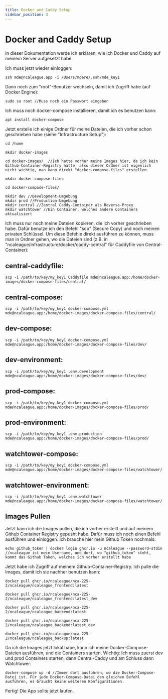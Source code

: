 ```yaml
---
title: Docker and Caddy Setup
sidebar_position: 3
---
```


# Docker and Caddy Setup

In dieser Dokumentation werde ich erklären, wie ich Docker und Caddy auf meinem Server aufgesetzt habe.

Ich muss jetzt wieder einloggen:

```
ssh mde@ncaleague.app -i /Users/mdere/.ssh/mde_key1
```

Dann noch zum "root"-Benutzer wechseln, damit ich Zugriff habe (auf Docker Engine):

```
sudo su root //Muss noch ein Passwort eingeben
```

Ich muss noch docker-compose installieren, damit ich es benutzen kann:

```
apt install docker-compose
```

Jetzt erstelle ich einige Ordner für meine Dateien, die ich vorher schon geschrieben habe (siehe "Infrastructure Setup"):

```
cd /home

mkdir docker-images

cd docker-images/  //Ich hatte vorher meine Images hier, da ich kein Github-Container-Registry hatte, also dieser Ordner ist eigenlich nicht wichtig, man kann direkt "docker-compose-files" erstellen.

mkdir docker-compose-files

cd docker-compose-files/

mkdir dev //Development-Umgebung
mkdir prod //Production-Umgebung
mkdir central //Zentral Caddy-Container als Reverse-Proxy
mkdir watchtower //Ein Container, welches andere Containers aktualisiert
```

Ich muss nur noch meine Dateien kopieren, die ich vorher geschrieben habe. Dafür benutze ich den Befehl "scp" (Secure Copy) und noch meinen privaten Schlüssel. Um diese Befehle direkt ausführen zu können, muss man in Ordner gehen, wo die Dateien sind (z.B. in "ncaleague/infrastructure/docker/caddy-central" für Caddyfile von Central-Container):

## central-caddyfile:
```
scp -i /path/to/key/my_key1 Caddyfile mde@ncaleague.app:/home/docker-images/docker-compose-files/central/
```

## central-compose:
```
scp -i /path/to/key/my_key1 docker-compose.yml mde@ncaleague.app:/home/docker-images/docker-compose-files/central/
```

## dev-compose:
```
scp -i /path/to/key/my_key1 docker-compose.yml mde@ncaleague.app:/home/docker-images/docker-compose-files/dev/
```

## dev-environment:
```
scp -i /path/to/key/my_key1 .env.development mde@ncaleague.app:/home/docker-images/docker-compose-files/dev/
```

## prod-compose:
```
scp -i /path/to/key/my_key1 docker-compose.yml mde@ncaleague.app:/home/docker-images/docker-compose-files/prod/
```

## prod-environment:
```
scp -i /path/to/key/my_key1 .env.production mde@ncaleague.app:/home/docker-images/docker-compose-files/prod/
```

## watchtower-compose:
```
scp -i /path/to/key/my_key1 docker-compose.yml mde@ncaleague.app:/home/docker-images/docker-compose-files/watchtower/
```

## watchtower-environment:
```
scp -i /path/to/key/my_key1 .env.watchtower mde@ncaleague.app:/home/docker-images/docker-compose-files/watchtower/
```

## Images Pullen

Jetzt kann ich die Images pullen, die ich vorher erstellt und auf meinem Github Container Registry gepusht habe. Dafür muss ich noch einen Befehl ausführen und einloggen. Ich brauche hier mein Github Token nochmals:

```
echo github_token | docker login ghcr.io -u ncaleague --password-stdin //ncaleague ist mein Username, und dort, wo "github_token" steht, kommt das Github Token, welches ich vorher erstellt habe
```

Jetzt habe ich Zugriff auf meinem Github-Container-Registry. Ich pulle die Images, damit ich sie nachher benutzen kann:

```
docker pull ghcr.io/ncaleague/nca-225-2/ncaleague/ncaleague_frontend:latest

docker pull ghcr.io/ncaleague/nca-225-2/ncaleague/ncaleague_frontend:latest_dev

docker pull ghcr.io/ncaleague/nca-225-2/ncaleague/ncaleague_backend:latest

docker pull ghcr.io/ncaleague/nca-225-2/ncaleague/ncaleague_backend:latest_dev

docker pull ghcr.io/ncaleague/nca-225-2/ncaleague/ncaleague_backup:latest
```

Da ich die Images jetzt lokal habe, kann ich meine Docker-Compose-Dateien ausführen, und die Containers starten. Wichtig: Ich muss zuerst dev und prod Containers starten, dann Central-Caddy und am Schluss dann Watchtower:

```
docker-compose up -d //Immer dort ausführen, wo die Docker-Compose-Datei ist. Für jede Docker-Compose-Datei den gleichen Befehl ausführen, es braucht keine weiteren Konfigurationen.
```

Fertig! Die App sollte jetzt laufen.
